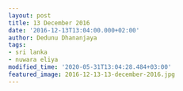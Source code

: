 ```yaml
---
layout: post
title: 13 December 2016
date: '2016-12-13T13:04:00.000+02:00'
author: Dedunu Dhananjaya
tags:
- sri lanka
- nuwara eliya
modified_time: '2020-05-31T13:04:28.484+03:00'
featured_image: 2016-12-13-13-december-2016.jpg
---
```

